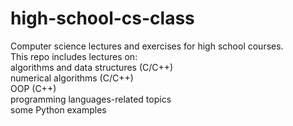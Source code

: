 # high-school-cs-class

Computer science lectures and exercises for high school courses. \
This repo includes lectures on: \
     algorithms and data structures (C/C++) \
     numerical algorithms (C/C++) \
     OOP (C++) \
     programming languages-related topics \
     some Python examples 
